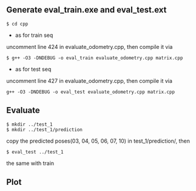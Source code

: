 
## Generate eval_train.exe and eval_test.ext
```
$ cd cpp
```
- as for train seq  

uncomment line 424 in evaluate_odometry.cpp, then compile it via
```
$ g++ -O3 -DNDEBUG -o eval_train evaluate_odometry.cpp matrix.cpp
```
- as for test seq  

uncomment line 427 in evaluate_odometry.cpp, then compile it via
```
g++ -O3 -DNDEBUG -o eval_test evaluate_odometry.cpp matrix.cpp
```

## Evaluate
```
$ mkdir ../test_1
$ mkdir ../test_1/prediction
```
copy the predicted poses(03, 04, 05, 06, 07, 10) in test_1/prediction/, then
```
$ eval_test ../test_1
```
the same with train  

## Plot
